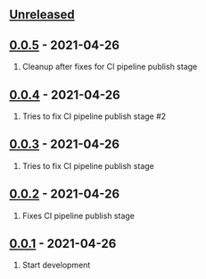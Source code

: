 ## [Unreleased]

## [0.0.5][] - 2021-04-26

1. Cleanup after fixes for CI pipeline publish stage

## [0.0.4][] - 2021-04-26

1. Tries to fix CI pipeline publish stage #2

## [0.0.3][] - 2021-04-26

1. Tries to fix CI pipeline publish stage

## [0.0.2][] - 2021-04-26

1. Fixes CI pipeline publish stage

## [0.0.1][] - 2021-04-26

1. Start development


[Unreleased]: https://github.com/TarSzator/dev-kit/compare/v0.0.5...HEAD
[0.0.5]: https://github.com/TarSzator/dev-kit/compare/v0.0.4...v0.0.5
[0.0.4]: https://github.com/TarSzator/dev-kit/compare/v0.0.3...v0.0.4
[0.0.3]: https://github.com/TarSzator/dev-kit/compare/v0.0.2...v0.0.3
[0.0.2]: https://github.com/TarSzator/dev-kit/compare/v0.0.1...v0.0.2
[0.0.1]: https://github.com/TarSzator/dev-kit/tree/v0.0.1
